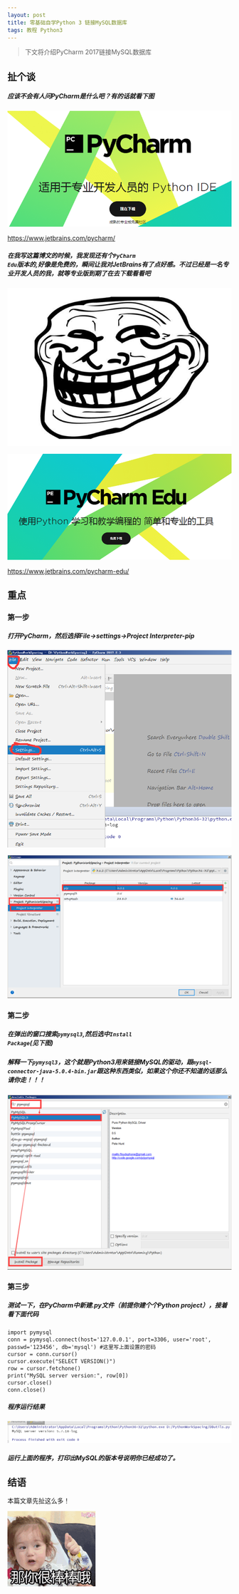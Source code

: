 ```yaml
---
layout: post
title: 零基础自学Python 3 链接MySQL数据库
tags: 教程 Python3 
---
```


> 下文将介绍PyCharm 2017链接MySQL数据库

## 扯个谈

##### 应该不会有人问PyCharm是什么吧？有的话就看下图

![pymysql](/images/pymysql03.png)

<a href="https://www.jetbrains.com/pycharm/">https://www.jetbrains.com/pycharm/</a>

##### 在我写这篇博文的时候，我发现还有个<code>PyCharm Edu</code>版本的,好像是免费的，瞬间让我对JetBrains有了点好感。不过已经是一名专业开发人员的我，就等专业版到期了在去下载看看吧

![pymysql](/images/pymysql06.png)

![pymysql](/images/pymysql04.png)

<a href="https://www.jetbrains.com/pycharm-edu/">https://www.jetbrains.com/pycharm-edu/</a>

## 重点

### 第一步

##### 打开PyCharm，然后选择File->settings->Project Interpreter-pip

![pymysql](/images/pymysql05.png)

![pymysql](/images/pymysql07.png)

### 第二步

##### 在弹出的窗口搜索<code>pymysql3</code>,然后选中<code>Install Package</code>(见下图)

##### 解释一下<code>pymysql3</code>，这个就是Python3用来链接MySQL的驱动，跟<code>mysql-connector-java-5.0.4-bin.jar</code>跟这种东西类似，如果这个你还不知道的话那么请你走！！！

![pymysql](/images/pymysql08.png)

### 第三步

##### 测试一下，在PyCharm中新建.py文件（前提你建个个Python project），接着看下面代码

	import pymysql
	conn = pymysql.connect(host='127.0.0.1', port=3306, user='root', passwd='123456', db='mysql') #这里写上面设置的密码
	cursor = conn.cursor()
	cursor.execute("SELECT VERSION()")
	row = cursor.fetchone()
	print("MySQL server version:", row[0])
	cursor.close()
	conn.close()

##### 程序运行结果

![pymysql](/images/pymysql09.png)

##### 运行上面的程序，打印出MySQL的版本号说明你已经成功了。

## 结语

本篇文章先扯这么多！

![pymysql](/images/pymysql10.png)

